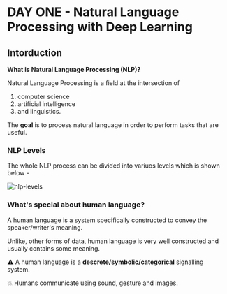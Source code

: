 # DAY ONE -  Natural Language Processing with Deep Learning

## Intorduction 

**What is Natural Language Processing (NLP)?**

Natural Language Processing is a field at the intersection of 

1. computer science
1. artificial intelligence
1. and linguistics. 

The **goal** is to process natural language in order to perform tasks that are useful. 

### NLP Levels 

The whole NLP process can be divided into variuos levels which is shown below - 

![nlp-levels](#nlp-levels)

### What's special about human language?

A human language is a system specifically constructed to convey the speaker/writer's meaning. 

Unlike, other forms of data, human language is very well constructed and usually contains some meaning. 

:warning: A human language is a **descrete/symbolic/categorical** signalling system.  

:boom: Humans communicate using sound, gesture and images.  